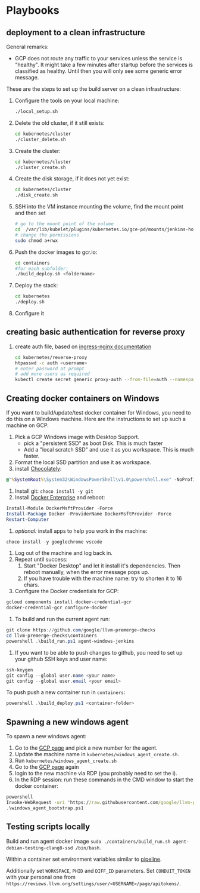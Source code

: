 # Playbooks


## deployment to a clean infrastructure

General remarks:
* GCP does not route any traffic to your services unless the service is "healthy". It might take a few minutes after startup before the services is classified as healthy. Until then you will only see some generic error message.

These are the steps to set up the build server on a clean infrastructure:
1. Configure the tools on your local machine:
    ```bash
    ./local_setup.sh
    ```
1. Delete the old cluster, if it still exists:
    ```bash
    cd kubernetes/cluster
    ./cluster_delete.sh
    ```
1. Create the cluster:
    ```bash
    cd kubernetes/cluster
    ./cluster_create.sh
    ```
1. Create the disk storage, if it does not yet exist:
    ```bash
    cd kubernetes/cluster
    ./disk_create.sh
    ```
1. SSH into the VM instance mounting the volume, find the mount point and then set
    ```bash
    # go to the mount point of the volume
    cd  /var/lib/kubelet/plugins/kubernetes.io/gce-pd/mounts/jenkins-home
    # change the permissions
    sudo chmod a+rwx
    ```
1. Push the docker images to gcr.io:
    ```bash
    cd containers
    #for each subfolder:
    ./build_deploy.sh <foldername>
    ```
1. Deploy the stack:
    ```bash
    cd kubernetes
    ./deploy.sh
    ```
1. Configure it

## creating basic authentication for reverse proxy

1. create auth file, based on [ingress-nginx documentation](https://github.com/kubernetes/ingress-nginx/tree/master/docs/examples/auth/basic)
    ```bash
    cd kubernetes/reverse-proxy
    htpasswd -c auth <username>
    # enter password at prompt
    # add more users as required
    kubectl create secret generic proxy-auth --from-file=auth --namespace=jenkins
    ```

## Creating docker containers on Windows

If you want to build/update/test docker container for Windows, you need to do this on a Windows machine. Here are the instructions to set up such a machine on GCP.

1. Pick a GCP Windows image with Desktop Support.
    * pick a "persistent SSD" as boot Disk. This is much faster
    * Add a "local scratch SSD" and use it as you workspace. This is much faster.
1. Format the local SSD partition and use it as workspace.
1. install [Chocolately](https://chocolatey.org/docs/installation):
```bat
@"%SystemRoot%\System32\WindowsPowerShell\v1.0\powershell.exe" -NoProfile -InputFormat None -ExecutionPolicy Bypass -Command "iex ((New-Object System.Net.WebClient).DownloadString('https://chocolatey.org/install.ps1'))" && SET "PATH=%PATH%;%ALLUSERSPROFILE%\chocolatey\bin"
```
1. Install git: `choco install -y git`
1. Install [Docker Enterprise](https://docs.docker.com/ee/docker-ee/windows/docker-ee/) and reboot:
```powershell
Install-Module DockerMsftProvider -Force
Install-Package Docker -ProviderName DockerMsftProvider -Force
Restart-Computer
```
1. *optional:* install apps to help you work in the machine:
```powershell
choco install -y googlechrome vscode
```
1. Log out of the machine and log back in.
1. Repeat until success:
    1. Start "Docker Desktop" and let it install it's dependencies. 
    Then reboot manually, when the error message pops up.
    1. If you have trouble with the machine name: try to shorten it to 16 chars.
1. Configure the Docker credentials for GCP:
```powershell
gcloud components install docker-credential-gcr
docker-credential-gcr configure-docker
```
1. To build and run the current agent run:
```powershell
git clone https://github.com/google/llvm-premerge-checks
cd llvm-premerge-checks\containers
powershell .\build_run.ps1 agent-windows-jenkins
```
1. If you want to be able to push changes to github, you need to set up your github SSH keys and user name:
```powershell
ssh-keygen
git config --global user.name <your name>
git config --global user.email <your email>
```

To push push a new container run in `containers`:
```powershell
powershell .\build_deploy.ps1 <container-folder>
```

## Spawning a new windows agent

To spawn a new windows agent:

1. Go to the [GCP page](https://pantheon.corp.google.com/compute/instances?project=llvm-premerge-checks&instancessize=50) and pick a new number for the agent.
1. Update the machine name in `kubernetes/windows_agent_create.sh`.
1. Run `kubernetes/windows_agent_create.sh`
1. Go to the [GCP page](https://pantheon.corp.google.com/compute/instances?project=llvm-premerge-checks&instancessize=50) again 
1. login to the new machine via RDP (you probably need to set the i).
1. In the RDP session: run these commands in the CMD window to start the docker container:
```cmd
powershell 
Invoke-WebRequest -uri 'https://raw.githubusercontent.com/google/llvm-premerge-checks/master/kubernetes/windows_agent_bootstrap.ps1' -OutFile windows_agent_bootstrap.ps1
.\windows_agent_bootstrap.ps1
```

## Testing scripts locally

Build and run agent docker image `sudo ./containers/build_run.sh agent-debian-testing-clang8-ssd /bin/bash`.

Within a container set environment variables similar to [pipeline](https://github.com/google/llvm-premerge-checks/blob/master/Jenkins/Phabricator-pipeline/Jenkinsfile).

Additionally set `WORKSPACE`, `PHID` and `DIFF_ID` parameters. Set `CONDUIT_TOKEN` with your personal one from `https://reviews.llvm.org/settings/user/<USERNAME>/page/apitokens/`.